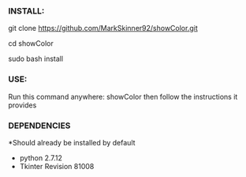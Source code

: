 ### INSTALL:

git clone https://github.com/MarkSkinner92/showColor.git

cd showColor

sudo bash install

### USE:

Run this command anywhere: showColor
then follow the instructions it provides

### DEPENDENCIES 

*Should already be installed by default
- python 2.7.12
- Tkinter Revision 81008

